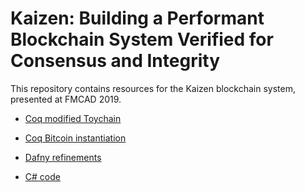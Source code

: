 # Kaizen: Building a Performant Blockchain System Verified for Consensus and Integrity

This repository contains resources for the Kaizen blockchain system, presented at FMCAD 2019.

- [Coq modified Toychain](https://github.com/certichain/toychain/tree/instantiable)

- [Coq Bitcoin instantiation](https://github.com/palmskog/bitoychain)

- [Dafny refinements](Dafny)

- [C# code](networkLayer)
